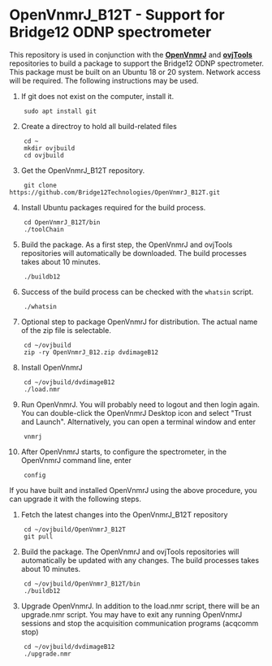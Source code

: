 # OpenVnmrJ_B12T - Support for Bridge12 ODNP spectrometer

This repository is used in conjunction with the [**OpenVnmrJ**](https://github.com/OpenVnmrJ/OpenVnmrJ) and [**ovjTools**](https://github.com/OpenVnmrJ/ovjTools) repositories to build a package to support the Bridge12 ODNP spectrometer. This package must be built on an Ubuntu 18 or 20 system. Network access will be required. The following instructions may be used.

1. If git does not exist on the computer, install it.
```
    sudo apt install git
```

2. Create a directroy to hold all build-related files
```
    cd ~
    mkdir ovjbuild
    cd ovjbuild
```
3. Get the OpenVnmrJ_B12T repository.
```
    git clone https://github.com/Bridge12Technologies/OpenVnmrJ_B12T.git
```

4. Install Ubuntu packages required for the build process.
```
    cd OpenVnmrJ_B12T/bin
    ./toolChain
```

5. Build the package. As a first step, the OpenVnmrJ and ovjTools repositories will automatically be downloaded. The build processes takes about 10 minutes.
```
    ./buildb12
```
6. Success of the build process can be checked with the ```whatsin``` script.
```
    ./whatsin
```

7. Optional step to package OpenVnmrJ for distribution. The actual name of the zip file is selectable.
```
    cd ~/ovjbuild
    zip -ry OpenVnmrJ_B12.zip dvdimageB12
```

8. Install OpenVnmrJ
```
    cd ~/ovjbuild/dvdimageB12
    ./load.nmr
```

9. Run OpenVnmrJ. You will probably need to logout and then login again. You can double-click the OpenVnmrJ Desktop icon and select "Trust and Launch". Alternatively, you can open a terminal window and enter
```
    vnmrj
```
10. After OpenVnmrJ starts, to configure the spectrometer, in the OpenVnmrJ command line, enter
```
    config
````

If you have built and installed OpenVnmrJ using the above procedure, you can upgrade it with the following steps.

1. Fetch the latest changes into the OpenVnmrJ_B12T repository
```
    cd ~/ovjbuild/OpenVnmrJ_B12T
    git pull
```

2. Build the package. The OpenVnmrJ and ovjTools repositories will automatically be updated with any changes. The build processes takes about 10 minutes.
```
    cd ~/ovjbuild/OpenVnmrJ_B12T/bin
    ./buildb12
```

3. Upgrade OpenVnmrJ. In addition to the load.nmr script, there will be an upgrade.nmr script. You may have to exit any running OpenVnmrJ sessions and stop the acquisition communication programs (acqcomm stop)
```
    cd ~/ovjbuild/dvdimageB12
    ./upgrade.nmr
```

